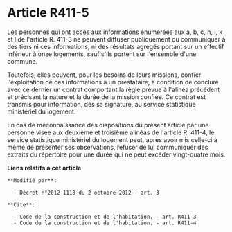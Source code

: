 # Article R411-5

Les personnes qui ont accès aux informations énumérées aux a, b, c, h, i, k et l de l'article R. 411-3 ne peuvent diffuser
publiquement ou communiquer à des tiers ni ces informations, ni des résultats agrégés portant sur un effectif inférieur à
onze logements, sauf s'ils portent sur l'ensemble d'une commune. 

Toutefois, elles peuvent, pour les besoins de leurs missions, confier l'exploitation de ces informations à un prestataire, à
condition de conclure avec ce dernier un contrat comportant la règle prévue à l'alinéa précédent et précisant la nature et la
durée de la mission confiée. Ce contrat est transmis pour information, dès sa signature, au service statistique ministériel
du logement. 

En cas de méconnaissance des dispositions du présent article par une personne visée aux deuxième et troisième alinéas de
l'article R. 411-4, le service statistique ministériel du logement peut, après avoir mis celle-ci à même de présenter ses
observations, refuser de lui communiquer des extraits du répertoire pour une durée qui ne peut excéder vingt-quatre mois.

**Liens relatifs à cet article**

	**Modifié par**:

	  - Décret n°2012-1118 du 2 octobre 2012 - art. 3

	**Cite**:

	  - Code de la construction et de l'habitation. - art. R411-3
	  - Code de la construction et de l'habitation. - art. R411-4
